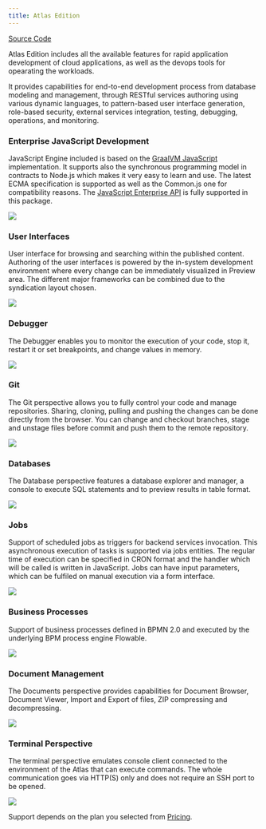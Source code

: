 ```yaml
---
title: Atlas Edition
---
```


<div class="product-tag"><a href="https://github.com/codbex/codbex-atlas" target="_blank" class="product-link">Source Code</a></div>

Atlas Edition includes all the available features for rapid application development of cloud applications, as well as the devops tools for opearating the workloads.

It provides capabilities for end-to-end development process from database modeling and management, through RESTful services authoring using various dynamic languages, to pattern-based user interface generation, role-based security, external services integration, testing, debugging, operations, and monitoring.

### Enterprise JavaScript Development

JavaScript Engine included is based on the <a href="https://www.graalvm.org/latest/reference-manual/js/" target="_blank">GraalVM JavaScript</a> implementation. It supports also the synchronous programming model in contracts to Node.js which makes it very easy to learn and use. The latest ECMA specification is supported as well as the Common.js one for compatibility reasons. The <a href="https://www.dirigible.io/api/" target="_blank">JavaScript Enterprise API</a> is fully supported in this package.

<img class="screenshot" src="/images/features/js-editor.png">

### User Interfaces

User interface for browsing and searching within the published content. Authoring of the user interfaces is powered by the in-system development environment where every change can be immediately visualized in Preview area. The different major frameworks can be combined due to the syndication layout chosen.

<img class="screenshot" src="/images/features/ui-widgets.png">

### Debugger

The Debugger enables you to monitor the execution of your code, stop it, restart it or set breakpoints, and change values in memory.

<img class="screenshot" src="/images/features/debugger-perspective.png">

### Git

The Git perspective allows you to fully control your code and manage repositories. Sharing, cloning, pulling and pushing the changes can be done directly from the browser. You can change and checkout branches, stage and unstage files before commit and push them to the remote repository.

<img class="screenshot" src="/images/features/git-perspective.png">

### Databases

The Database perspective features a database explorer and manager, a console to execute SQL statements and to preview results in table format.

<img class="screenshot" src="/images/features/database-perspective.png">

### Jobs

Support of scheduled jobs as triggers for backend services invocation. This asynchronous execution of tasks is supported via jobs entities. The regular time of execution can be specified in CRON format and the handler which will be called is written in JavaScript. Jobs can have input parameters, which can be fulfiled on manual execution via a form interface.

<img class="screenshot" class="screenshot" src="/images/features/jobs-perspective.png">

### Business Processes

Support of business processes defined in BPMN 2.0 and executed by the underlying BPM process engine Flowable.

<img class="screenshot" src="/images/features/bpm-perspective.png">

### Document Management

The Documents perspective provides capabilities for Document Browser, Document Viewer, Import and Export of files, ZIP compressing and decompressing.

<img class="screenshot" src="/images/features/documents-perspective.png">

### Terminal Perspective

The terminal perspective emulates console client connected to the environment of the Atlas that can execute commands. The whole communication goes via HTTP(S) only and does not require an SSH port to be opened.

<img class="screenshot" src="/images/features/terminal-perspective.png">

<br>

Support depends on the plan you selected from <a href="https://www.codbex.com/pricing/">Pricing</a>.
